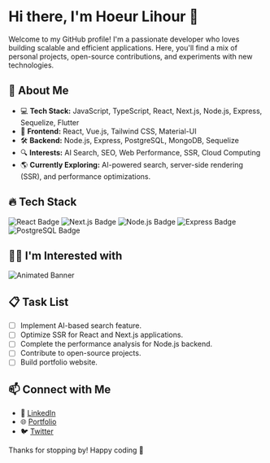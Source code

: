 # Hi there, I'm Hoeur Lihour 👋

Welcome to my GitHub profile! I'm a passionate developer who loves building scalable and efficient applications. Here, you'll find a mix of personal projects, open-source contributions, and experiments with new technologies.

## 🚀 About Me
- 💻 **Tech Stack:** JavaScript, TypeScript, React, Next.js, Node.js, Express, Sequelize, Flutter
- 🎨 **Frontend:** React, Vue.js, Tailwind CSS, Material-UI
- 🛠 **Backend:** Node.js, Express, PostgreSQL, MongoDB, Sequelize
- 🔍 **Interests:** AI Search, SEO, Web Performance, SSR, Cloud Computing
- 🌎 **Currently Exploring:** AI-powered search, server-side rendering (SSR), and performance optimizations.

## 🔥 Tech Stack
![React Badge](https://img.shields.io/badge/-React-61DAFB?logo=react&logoColor=white)
![Next.js Badge](https://img.shields.io/badge/-Next.js-000000?logo=nextdotjs&logoColor=white)
![Node.js Badge](https://img.shields.io/badge/-Node.js-339933?logo=node.js&logoColor=white)
![Express Badge](https://img.shields.io/badge/-Express-000000?logo=express&logoColor=white)
![PostgreSQL Badge](https://img.shields.io/badge/-PostgreSQL-336791?logo=postgresql&logoColor=white)

## 🧑‍💻 I'm Interested with
![Animated Banner](https://camo.githubusercontent.com/da852e8bd707889e0247cf882225a9c89d163a9fc3cc49501e32b0d657be2cb3/68747470733a2f2f726561646d652d747970696e672d7376672e64656d6f6c61622e636f6d2f3f6c696e65733d546563686e6f6c6f67793b4d616368696e652b4c6561726e696e673b5765622b446576656c6f706d656e743b446174612b536369656e63653b414926666f6e743d46697261253230436f64652663656e7465723d747275652677696474683d333830266865696768743d3530266475726174696f6e3d313030302670617573653d3130303026636f6c6f723d23364135414344)


## 📋 Task List
- [ ] Implement AI-based search feature.
- [ ] Optimize SSR for React and Next.js applications.
- [ ] Complete the performance analysis for Node.js backend.
- [ ] Contribute to open-source projects.
- [ ] Build portfolio website.

## 📫 Connect with Me
- 💼 [LinkedIn](https://www.linkedin.com/in/hoeur-lihour-b26a17229)
- 🌐 [Portfolio](https://www.hoeurlihour.blog/)
- 🐦 [Twitter](https://x.com/hoeur_lihour)

Thanks for stopping by! Happy coding 🚀
